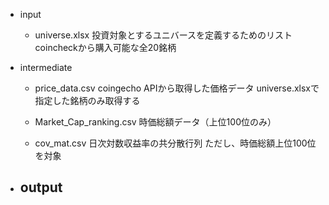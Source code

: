 - input
    - universe.xlsx
    投資対象とするユニバースを定義するためのリスト
    coincheckから購入可能な全20銘柄

- intermediate
    - price_data.csv
    coingecho APIから取得した価格データ
    universe.xlsxで指定した銘柄のみ取得する

    - Market_Cap_ranking.csv
    時価総額データ（上位100位のみ）

    - cov_mat.csv
    日次対数収益率の共分散行列
    ただし、時価総額上位100位を対象

- output
    - 